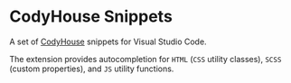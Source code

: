 # CodyHouse Snippets

A set of [CodyHouse](https://codyhouse.co/ds/docs/framework) snippets for Visual Studio Code.

The extension provides autocompletion for `HTML` (`CSS` utility classes), `SCSS` (custom properties), and `JS` utility functions.